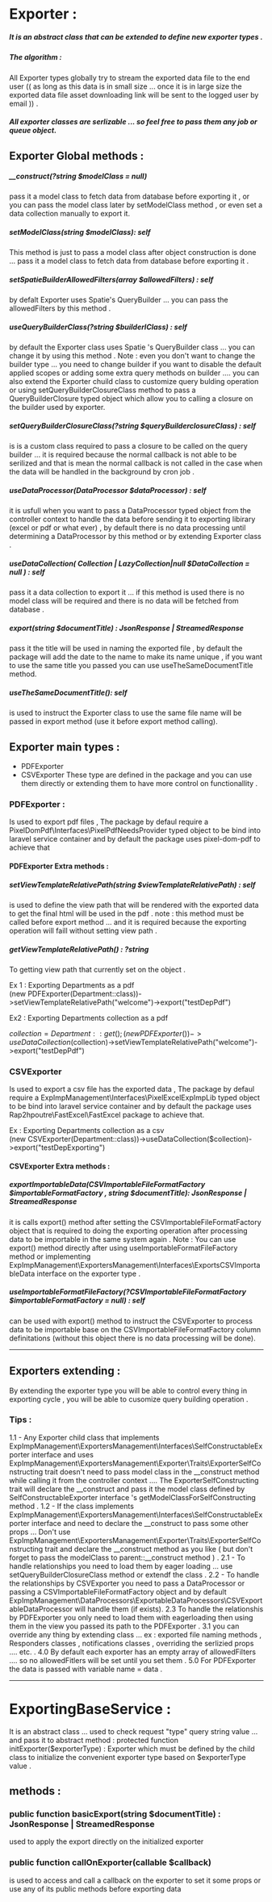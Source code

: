# Exporter : 
##### It is an abstract class that can be extended to define new exporter types .
##### The algorithm :
All Exporter types globally try to stream the exported data file 
to the end user (( as long as this data is in small size ... once it is in large size the exported data file asset downloading link will be sent to the logged user by email )) .
##### All exporter classes are serlizable ... so feel free to pass them any job or queue object.

## Exporter Global methods :

##### __construct(?string $modelClass = null)  
pass it a model class to fetch data from database before exporting it , or you can pass the model class later by setModelClass method , or even set a data collection manually to export it.

##### setModelClass(string $modelClass): self
This method is just to pass a model class after object construction is done ... pass it a model class to fetch data from database before exporting it .

##### setSpatieBuilderAllowedFilters(array $allowedFilters) : self
by defalt Exporter uses Spatie's QueryBuilder ... you can pass the allowedFilters by this method .

##### useQueryBuilderClass(?string $builderlClass) : self
by default the Exporter class uses Spatie 's QueryBuilder class ... you can change it by using this method .
Note : even you don't want to change the builder type ... you need to change builder if you want to disable the default applied scopes or adding some extra query methods on builder .... you can also extend the Exporter chuild class to customize query bulding operation or using setQueryBuilderClosureClass method
to pass a QueryBuilderClosure typed object which allow you to calling a closure on the builder used by exporter.

##### setQueryBuilderClosureClass(?string $queryBuilderclosureClass) : self
is is a custom class required to pass a closure to be called on the query builder ... it is required because the normal callback is not able to be serilized 
and that is mean the normal callback is not called in the case when the data will be handled in the background by cron job .

#####  useDataProcessor(DataProcessor $dataProcessor) : self
it is usfull when you want to pass a DataProcessor typed object from the controller context to handle the data before sending it to exporting libirary (excel or pdf or what ever) , by default there is no data processing until determining a DataProcessor by this method or by extending Exporter class .

#####  useDataCollection( Collection | LazyCollection|null $DataCollection = null ) : self
pass it a data collection to export it ... if this method is used there is no model class will be required and there is no data will be fetched from database .

##### export(string $documentTitle) : JsonResponse | StreamedResponse
pass it the title will be used in naming the exported file , by default the package will add the date to the name to make its name unique , 
if you want to use the same title you passed you can use useTheSameDocumentTitle method.

##### useTheSameDocumentTitle(): self
is used to instruct the Exporter class to use the same file name will be passed in export method (use it before export method calling).

## Exporter main types : 
- PDFExporter
- CSVExporter
These type are defined in the package and you can use them directly or extending them to have more control on functionallity .

### PDFExporter : 
Is used to export pdf files , The package by defaul require a PixelDomPdf\Interfaces\PixelPdfNeedsProvider typed object to be bind
into laravel service container and by default the package uses pixel-dom-pdf to achieve that

#### PDFExporter Extra methods :
##### setViewTemplateRelativePath(string $viewTemplateRelativePath) : self
is used to define the view path that will be rendered with the exported data to get the final html will be used in the pdf .
note : this method must be called before export method ... and it is required because the exporting operation will faill without setting view path .
##### getViewTemplateRelativePath() : ?string
To getting view path that currently set on the object .
 
 Ex 1 : Exporting Departments as a pdf  
(new PDFExporter(Department::class))->setViewTemplateRelativePath("welcome")->export("testDepPdf")


Ex2 : Exporting Departments collection as a pdf  

$collection = Department::get();
(new PDFExporter())->useDataCollection($collection)->setViewTemplateRelativePath("welcome")->export("testDepPdf")

### CSVExporter
Is used to export a csv file has the exported data , The package by defaul require a ExpImpManagement\Interfaces\PixelExcelExpImpLib
typed object to be bind into laravel service container and by default the package uses Rap2hpoutre\FastExcel\FastExcel package to achieve that.

Ex : Exporting Departments collection as a csv  
(new CSVExporter(Department::class))->useDataCollection($collection)->export("testDepExporting")

#### CSVExporter Extra methods :  
##### exportImportableData(CSVImportableFileFormatFactory $importableFormatFactory , string $documentTitle): JsonResponse | StreamedResponse
it is calls export() method after setting the CSVImportableFileFormatFactory object that is required to doing the exporting operation after processing data to be importable in the same system again . 
Note : You can use export() method directly after using useImportableFormatFileFactory method or implementing ExpImpManagement\ExportersManagement\Interfaces\ExportsCSVImportableData
interface on the exporter type .
##### useImportableFormatFileFactory(?CSVImportableFileFormatFactory $importableFormatFactory = null) : self
can be used with export() method to instruct the CSVExporter to process data to be importable base on the CSVImportableFileFormatFactory 
column definitations (without this object there is no data processing will be done).
<hr>

## Exporters extending :
By extending the exporter type you will be able to control every thing in exporting cycle , you will be able to cusomize query building operation .
### Tips :
1.1 - Any Exporter child class that implements ExpImpManagement\ExportersManagement\Interfaces\SelfConstructableExporter interface 
and uses ExpImpManagement\ExportersManagement\Exporter\Traits\ExporterSelfConstructing trait doesn't need to pass model class in the __construct method while calling it from the controller context .... The ExporterSelfConstructing trait will declare the __construct and pass it the model class defined by 
SelfConstructableExporter interface 's getModelClassForSelfConstructing method .
1.2 - If the class implements ExpImpManagement\ExportersManagement\Interfaces\SelfConstructableExporter interface and need to declare  the __construct  to pass some other props ... Don't use ExpImpManagement\ExportersManagement\Exporter\Traits\ExporterSelfConstructing trait and declare  the __construct  method as you like ( but don't forget to pass the modelClass to parent::__construct method ) .
2.1 - To handle relationships you need to load them by eager loading ... use setQueryBuilderClosureClass method or extendf the class .
2.2 - To handle the relationships by CSVExporter you need to pass a DataProcessor or passing a CSVImportableFileFormatFactory object and by default 
ExpImpManagement\DataProcessors\ExportableDataProcessors\CSVExportableDataProcessor will handle them (if exists).
2.3 To handle the relationshis by PDFExporter you only need to load them with eagerloading then using them in the view you passed its path to the PDFExporter .
3.1 you can override any thing by extending class ... ex : exported file naming methods , Responders classes , notifications classes , overriding the serlizied props .... etc. .
4.0 By default each exporter has an empty array of allowedFilters .... so no allowedFitlers will be set until you set them .
5.0 For PDFExporter the data is passed with variable name = data .

<hr>

# ExportingBaseService :
It is an abstract class ... used to check request "type" query string value ... and pass it to  abstract method :
protected function initExporter($exporterType) : Exporter
which must be defined by the child class to initialize the convenient exporter type based on $exporterType value .

## methods :
### public function basicExport(string $documentTitle) : JsonResponse | StreamedResponse
used to apply the export directly on the initialized exporter
### public function callOnExporter(callable $callback)
is used to access and call a callback on the exporter to set it some props or use any of its public methods before exporting data 